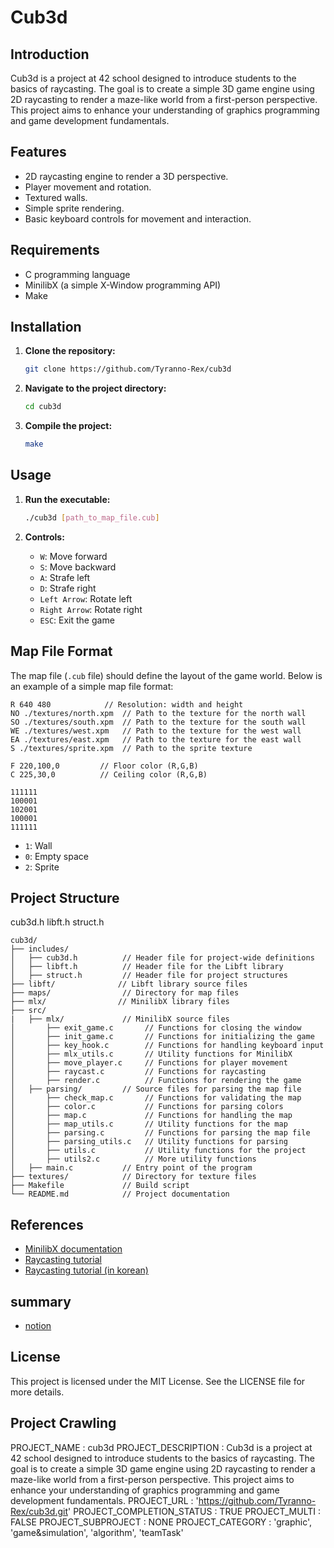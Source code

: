 # Cub3d

## Introduction

Cub3d is a project at 42 school designed to introduce students to the basics of raycasting. The goal is to create a simple 3D game engine using 2D raycasting to render a maze-like world from a first-person perspective. This project aims to enhance your understanding of graphics programming and game development fundamentals.

## Features

- 2D raycasting engine to render a 3D perspective.
- Player movement and rotation.
- Textured walls.
- Simple sprite rendering.
- Basic keyboard controls for movement and interaction.

## Requirements

- C programming language
- MinilibX (a simple X-Window programming API)
- Make

## Installation

1. **Clone the repository:**

    ```sh
    git clone https://github.com/Tyranno-Rex/cub3d
    ```

2. **Navigate to the project directory:**

    ```sh
    cd cub3d
    ```

3. **Compile the project:**

    ```sh
    make
    ```

## Usage

1. **Run the executable:**

    ```sh
    ./cub3d [path_to_map_file.cub]
    ```

2. **Controls:**
    - `W`: Move forward
    - `S`: Move backward
    - `A`: Strafe left
    - `D`: Strafe right
    - `Left Arrow`: Rotate left
    - `Right Arrow`: Rotate right
    - `ESC`: Exit the game

## Map File Format

The map file (`.cub` file) should define the layout of the game world. Below is an example of a simple map file format:

```
R 640 480            // Resolution: width and height
NO ./textures/north.xpm  // Path to the texture for the north wall
SO ./textures/south.xpm  // Path to the texture for the south wall
WE ./textures/west.xpm   // Path to the texture for the west wall
EA ./textures/east.xpm   // Path to the texture for the east wall
S ./textures/sprite.xpm  // Path to the sprite texture

F 220,100,0         // Floor color (R,G,B)
C 225,30,0          // Ceiling color (R,G,B)

111111
100001
102001
100001
111111
```

- `1`: Wall
- `0`: Empty space
- `2`: Sprite

## Project Structure

cub3d.h
libft.h
struct.h

```
cub3d/
├── includes/
│   ├── cub3d.h          // Header file for project-wide definitions
│   ├── libft.h          // Header file for the Libft library
│   ├── struct.h         // Header file for project structures
├── libft/              // Libft library source files
├── maps/                // Directory for map files
├── mlx/                // MinilibX library files
├── src/
|   ├── mlx/             // MinilibX source files
│       ├── exit_game.c       // Functions for closing the window
│       ├── init_game.c       // Functions for initializing the game
│       ├── key_hook.c        // Functions for handling keyboard input
│       ├── mlx_utils.c       // Utility functions for MinilibX
│       ├── move_player.c     // Functions for player movement
│       ├── raycast.c         // Functions for raycasting
│       ├── render.c          // Functions for rendering the game
│   ├── parsing/         // Source files for parsing the map file
│       ├── check_map.c       // Functions for validating the map
│       ├── color.c           // Functions for parsing colors
│       ├── map.c             // Functions for handling the map
│       ├── map_utils.c       // Utility functions for the map
│       ├── parsing.c         // Functions for parsing the map file
│       ├── parsing_utils.c   // Utility functions for parsing
│       ├── utils.c           // Utility functions for the project
│       ├── utils2.c          // More utility functions
│   ├── main.c           // Entry point of the program
├── textures/            // Directory for texture files
├── Makefile             // Build script
└── README.md            // Project documentation
```

## References

- [MinilibX documentation](https://harm-smits.github.io/42docs/libs/minilibx)
- [Raycasting tutorial](https://lodev.org/cgtutor/raycasting.html)
- [Raycasting tutorial (in korean)](https://github.com/365kim/raycasting_tutorial)


## summary
- [notion](https://uttermost-meteoroid-5fa.notion.site/4-3-cub3d-2230f85a8b784862a7057a517850e56a)

## License

This project is licensed under the MIT License. See the LICENSE file for more details.



## Project Crawling

PROJECT_NAME : cub3d
PROJECT_DESCRIPTION : Cub3d is a project at 42 school designed to introduce students to the basics of raycasting. The goal is to create a simple 3D game engine using 2D raycasting to render a maze-like world from a first-person perspective. This project aims to enhance your understanding of graphics programming and game development fundamentals.
PROJECT_URL : 'https://github.com/Tyranno-Rex/cub3d.git'
PROJECT_COMPLETION_STATUS : TRUE
PROJECT_MULTI : FALSE
PROJECT_SUBPROJECT : NONE
PROJECT_CATEGORY : 'graphic', 'game&simulation', 'algorithm', 'teamTask'